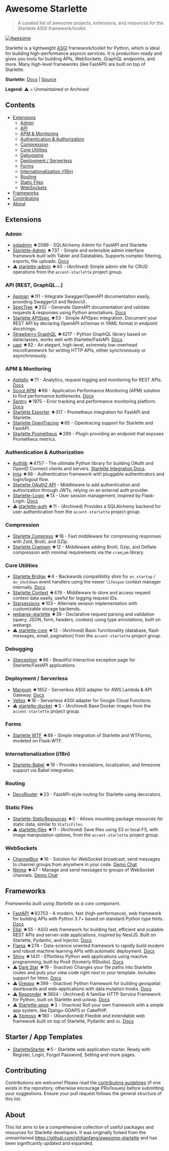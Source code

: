 # Awesome Starlette

> A curated list of awesome projects, extensions, and resources for the Starlette ASGI framework/toolkit.

[![Awesome](https://awesome.re/badge.svg)](https://awesome.re)

Starlette is a lightweight [ASGI](https://asgi.readthedocs.io/) framework/toolkit for Python, which is ideal for building high-performance asyncio services. It is production-ready and gives you tools for building APIs, WebSockets, GraphQL endpoints, and more. Many high-level frameworks (like FastAPI) are built on top of Starlette.

**Starlette:** [Docs](https://www.starlette.io/) | [Source](https://github.com/encode/starlette)

**Legend:** ⚠️ = Unmaintained or Archived

## Contents

- [Extensions](#extensions)
  - [Admin](#admin)
  - [API](#api)
  - [APM & Monitoring](#apm--monitoring)
  - [Authentication & Authorization](#authentication--authorization)
  - [Compression](#compression)
  - [Core Utilities](#core-utilities)
  - [Debugging](#debugging)
  - [Deployment / Serverless](#deployment--serverless)
  - [Forms](#forms)
  - [Internationalization (i18n)](#internationalization-i18n)
  - [Routing](#routing)
  - [Static Files](#static-files)
  - [WebSockets](#websockets)
- [Frameworks](#frameworks)
- [Contributing](#contributing)
- [About](#about)

## Extensions

### Admin

- [sqladmin](https://github.com/aminalaee/sqladmin) ★2089 -  SQLAlchemy Admin for FastAPI and Starlette
- [Starlette-Admin](https://github.com/jowilf/starlette-admin) ★737 - Simple and extensible admin interface framework built with Tabler and Datatables. Supports complex filtering, exports, file uploads. [Docs](https://jowilf.github.io/starlette-admin)
- ⚠️ [starlette-admin](https://github.com/accent-starlette/starlette-admin) ★40 - (Archived) Simple admin site for CRUD operations from the `accent-starlette` project group.

### API (REST, GraphQL...)

- [Apiman](https://github.com/strongbugman/apiman) ★111 - Integrate Swagger/OpenAPI documentation easily, providing SwaggerUI and RedocUI.
- [SpecTree](https://github.com/0b01001001/spectree) ★332 - Generate OpenAPI documentation and validate requests & responses using Python annotations. [Docs](https://spectree.readthedocs.io/)
- [Starlette APISpec](https://github.com/Woile/starlette-apispec) ★53 - Simple APISpec integration. Document your REST API by declaring OpenAPI schemas in YAML format in endpoint docstrings.
- [Strawberry GraphQL](https://github.com/strawberry-graphql/strawberry) ★4217 - Python GraphQL library based on dataclasses, works well with Starlette/FastAPI. [Docs](https://strawberry.rocks/)
- [uapi](https://github.com/Tinche/uapi) ★92 - An elegant, high-level, extremely low-overhead microframework for writing HTTP APIs, either synchronously or asynchronously.

### APM & Monitoring

- [Apitally](https://github.com/apitally/apitally-py) ★71 - Analytics, request logging and monitoring for REST APIs. [Docs](https://docs.apitally.io/frameworks/starlette)
- [Scout APM](https://github.com/scoutapp/scout_apm_python) ★68 - Application Performance Monitoring (APM) solution to find performance bottlenecks. [Docs](https://docs.scoutapm.com/#python-agent)
- [Sentry](https://github.com/getsentry/sentry-python) ★1975 - Error tracking and performance monitoring platform. [Docs](https://docs.sentry.io/platforms/python/guides/starlette/)
- [Starlette Exporter](https://github.com/stephenhillier/starlette_exporter) ★317 - Prometheus integration for FastAPI and Starlette.
- [Starlette OpenTracing](https://github.com/acidjunk/starlette-opentracing) ★65 - Opentracing support for Starlette and FastAPI.
- [Starlette Prometheus](https://github.com/perdy/starlette-prometheus) ★289 - Plugin providing an endpoint that exposes Prometheus metrics.

### Authentication & Authorization

- [Authlib](https://github.com/lepture/Authlib) ★4757 - The ultimate Python library for building OAuth and OpenID Connect clients and servers. [Starlette Integration Docs](https://docs.authlib.org/en/latest/client/starlette.html).
- [Imia](https://github.com/alex-oleshkevich/imia) ★98 - Authentication framework with pluggable authenticators and login/logout flow.
- [Starlette OAuth2 API](https://gitlab.com/jorgecarleitao/starlette-oauth2-api) - Middleware to add authentication and authorization through JWTs, relying on an external auth provider.
- [Starlette-Login](https://github.com/jockerz/Starlette-Login) ★13 - User session management, inspired by Flask-Login. [Docs](https://starlette-login.readthedocs.io/en/stable/)
- ⚠️ [starlette-auth](https://github.com/accent-starlette/starlette-auth) ★11 - (Archived) Provides a SQLAlchemy backend for user authentication from the `accent-starlette` project group.

### Compression

- [Starlette Compress](https://github.com/Zaczero/starlette-compress) ★16 - Fast middleware for compressing responses with Zstd, Brotli, and GZip.
- [Starlette Cramjam](https://github.com/developmentseed/starlette-cramjam) ★12 - Middleware adding Brotli, Gzip, and Deflate compression with minimal requirements via the `cramjam` library.

### Core Utilities

- [Starlette Bridge](https://github.com/tarsil/starlette-bridge) ★4 - Backwards compatibility shim for `on_startup` / `on_shutdown` event handlers using the newer `lifespan` context manager internally. [Docs](https://starlette-bridge.tarsild.io/)
- [Starlette Context](https://github.com/tomwojcik/starlette-context) ★478 - Middleware to store and access request context data easily, useful for logging request IDs.
- [Starsessions](https://github.com/alex-oleshkevich/starsessions) ★103 - Alternate session implementation with customizable storage backends.
- [webargs-starlette](https://github.com/sloria/webargs-starlette) ★39 - Declarative request parsing and validation (query, JSON, form, headers, cookies) using type annotations, built on webargs.
- ⚠️ [starlette-core](https://github.com/accent-starlette/starlette-core) ★12 - (Archived) Basic functionality (database, flash messages, email, pagination) from the `accent-starlette` project group.

### Debugging

- [Starception](https://github.com/alex-oleshkevich/starception) ★96 - Beautiful interactive exception page for Starlette/FastAPI applications.

### Deployment / Serverless

- [Mangum](https://github.com/erm/mangum) ★1852 - Serverless ASGI adapter for AWS Lambda & API Gateway. [Docs](https://mangum.io/)
- [Vellox](https://github.com/junah201/vellox) ★16 - Serverless ASGI adapter for Google Cloud Functions.
- ⚠️ [starlette-docker](https://github.com/accent-starlette/starlette-docker) ★3 - (Archived) Base Docker images from the `accent-starlette` project group.

### Forms

- [Starlette WTF](https://github.com/muicss/starlette-wtf) ★89 - Simple integration of Starlette and WTForms, modeled on Flask-WTF.

### Internationalization (i18n)

- [Starlette-Babel](https://github.com/alex-oleshkevich/starlette_babel) ★19 - Provides translations, localization, and timezone support via Babel integration.

### Routing

- [DecoRouter](https://github.com/MrPigss/DecoRouter) ★23 - FastAPI-style routing for Starlette using decorators.

### Static Files

- [Starlette-StaticResources](https://github.com/DavidVentura/starlette-static-resources) ★0 - Allows mounting package resources for static data, similar to `StaticFiles`.
- ⚠️ [starlette-files](https://github.com/accent-starlette/starlette-files) ★11 - (Archived) Save files using S3 or local FS, with image manipulation options, from the `accent-starlette` project group.

### WebSockets

- [ChannelBox](https://github.com/Sobolev5/channel-box) ★16 - Solution for WebSocket broadcast; send messages to channel groups from anywhere in your code. [Demo Chat](https://channel-box.andrey-sobolev.ru/)
- [Nejma](https://github.com/taoufik07/nejma) ★47 - Manage and send messages to groups of WebSocket channels. [Demo Chat](https://github.com/taoufik07/nejma-chat)

## Frameworks

*Frameworks built using Starlette as a core component.*

- [FastAPI](https://github.com/tiangolo/fastapi) ★82753 - A modern, fast (high-performance), web framework for building APIs with Python 3.7+ based on standard Python type hints. [Docs](https://fastapi.tiangolo.com/)
- [Ellar](https://github.com/eadwinCode/ellar) ★55 - ASGI web framework for building fast, efficient and scalable REST APIs and server-side applications, inspired by NestJS. Built on Starlette, Pydantic, and Injector. [Docs](https://eadwincode.github.io/ellar/)
- [Flama](https://github.com/vortico/flama) ★274 - Data-science oriented framework to rapidly build modern and robust machine learning APIs with automatic deployment. [Docs](https://flama.dev/)
- [Shiny](https://github.com/posit-dev/py-shiny) ★1431 - Effortless Python web applications using reactive programming, built by Posit (formerly RStudio). [Docs](https://shiny.posit.co/py/)
- ⚠️ [Dark Star](https://github.com/lllama/dark-star) ★19 - (Inactive) Changes your file paths into Starlette routes and puts your view code right next to your template. Includes support for htmx. [Docs](https://lllama.github.io/dark-star)
- ⚠️ [Greppo](https://github.com/greppo-io/greppo) ★399 - (Inactive) Python framework for building geospatial dashboards and web-applications with data mutation hooks. [Docs](https://docs.greppo.io/)
- ⚠️ [Responder](https://github.com/taoufik07/responder) ★3604 - (Archived) A familiar HTTP Service Framework for Python, built on Starlette and uvloop. [Docs](https://python-responder.org/en/latest/)
- ⚠️ [Starlette-apps](https://github.com/yourlabs/starlette-apps) ★3 - (Inactive) Roll your own framework with a simple app system, like Django-GDAPS or CakePHP.
- ⚠️ [Xpresso](https://github.com/adriangb/xpresso) ★180 - (Abandonned) Flexible and extendable web framework built on top of Starlette, Pydantic and `di`. [Docs](https://xpresso-api.dev/)

## Starter / App Templates

- [StarletteStarter](https://github.com/jockerz/StarletteStarter) ★5 - Starlette web application starter. Ready with Register, Login, Forgot Password, Setting and more pages.


## Contributing

Contributions are welcome! Please read the [contributing guidelines](CONTRIBUTING.md) (if one exists in the repository, otherwise encourage PRs/Issues) before submitting your suggestions. Ensure your pull request follows the general structure of this list.

## About

This list aims to be a comprehensive collection of useful packages and resources for Starlette developers. It was originally forked from the unmaintained <https://github.com/shitianfang/awesome-starlette> and has been significantly updated and expanded.
